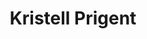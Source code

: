 ---
career: ''
conditions: ''
description: Participation au développement du réseau EKOénergie en France
domains:
- marketing
- communication
- numerique
- design-et-ecoconception
email: test@gmail.com
linkedin: ''
phone: ''
regions: ''
remote: Oui, c'est possible
services: 'Par exemple : Mentoring d''un groupe, Animation de hackathon, Cours de
  communication responsable, Accompagnement à la certification Numérique Responsable
  ...'
title: Kristell  Prigent
LinkTitle: Prigent
website: ''
---